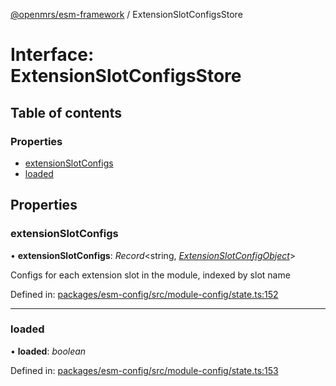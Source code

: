 [@openmrs/esm-framework](../API.md) / ExtensionSlotConfigsStore

# Interface: ExtensionSlotConfigsStore

## Table of contents

### Properties

- [extensionSlotConfigs](extensionslotconfigsstore.md#extensionslotconfigs)
- [loaded](extensionslotconfigsstore.md#loaded)

## Properties

### extensionSlotConfigs

• **extensionSlotConfigs**: *Record*<string, [*ExtensionSlotConfigObject*](extensionslotconfigobject.md)\>

Configs for each extension slot in the module, indexed by slot name

Defined in: [packages/esm-config/src/module-config/state.ts:152](https://github.com/openmrs/openmrs-esm-core/blob/master/packages/esm-config/src/module-config/state.ts#L152)

___

### loaded

• **loaded**: *boolean*

Defined in: [packages/esm-config/src/module-config/state.ts:153](https://github.com/openmrs/openmrs-esm-core/blob/master/packages/esm-config/src/module-config/state.ts#L153)
